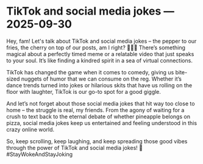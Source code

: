 # TikTok and social media jokes — 2025-09-30

Hey, fam! Let's talk about TikTok and social media jokes – the pepper to our fries, the cherry on top of our posts, am I right? 💁🏽‍♀️ There’s something magical about a perfectly timed meme or a relatable video that just speaks to your soul. It’s like finding a kindred spirit in a sea of virtual connections.

TikTok has changed the game when it comes to comedy, giving us bite-sized nuggets of humor that we can consume on the reg. Whether it’s dance trends turned into jokes or hilarious skits that have us rolling on the floor with laughter, TikTok is our go-to spot for a good giggle.

And let’s not forget about those social media jokes that hit way too close to home – the struggle is real, my friends. From the agony of waiting for a crush to text back to the eternal debate of whether pineapple belongs on pizza, social media jokes keep us entertained and feeling understood in this crazy online world.

So, keep scrolling, keep laughing, and keep spreading those good vibes through the power of TikTok and social media jokes! 🌟 #StayWokeAndStayJoking